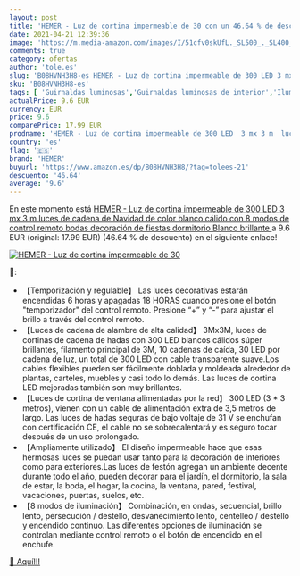 ```yaml
---
layout: post
title: 'HEMER - Luz de cortina impermeable de 30 con un 46.64 % de descuento'
date: 2021-04-21 12:39:36
image: 'https://m.media-amazon.com/images/I/51cfv0skUfL._SL500_._SL400_.jpg'
comments: true
category: ofertas
author: 'tole.es'
slug: 'B08HVNH3H8-es HEMER - Luz de cortina impermeable de 300 LED 3 mx 3 m...'
sku: 'B08HVNH3H8-es'
tags: [ 'Guirnaldas luminosas','Guirnaldas luminosas de interior','Iluminación','hemer','navidad', ]
actualPrice: 9.6 EUR
currency: EUR
price: 9.6
comparePrice: 17.99 EUR
prodname: 'HEMER - Luz de cortina impermeable de 300 LED  3 mx 3 m  luces de cadena de Navidad de color blanco cálido con 8 modos de control remoto  bodas  decoración de fiestas  dormitorio  Blanco brillante '
country: 'es'
flag: '🇪🇸'
brand: 'HEMER'
buyurl: 'https://www.amazon.es/dp/B08HVNH3H8/?tag=tolees-21'
descuento: '46.64'
average: '9.6'
---
```


En este momento está [HEMER - Luz de cortina impermeable de 300 LED  3 mx 3 m  luces de cadena de Navidad de color blanco cálido con 8 modos de control remoto  bodas  decoración de fiestas  dormitorio  Blanco brillante ](https://www.amazon.es/dp/B08HVNH3H8/?tag=tolees-21) a 9.6 EUR (original: 17.99 EUR) (46.64 %  de descuento) en el siguiente enlace!

[![HEMER - Luz de cortina impermeable de 30](https://m.media-amazon.com/images/I/51cfv0skUfL._SL500_._SL400_.jpg)](https://www.amazon.es/dp/B08HVNH3H8/?tag=tolees-21)

🔎:

- 【Temporización y regulable】 Las luces decorativas estarán encendidas 6 horas y apagadas 18 HORAS cuando presione el botón "temporizador" del control remoto. Presione “+” y “-” para ajustar el brillo a través del control remoto.
- 【Luces de cadena de alambre de alta calidad】 3Mx3M, luces de cortinas de cadena de hadas con 300 LED blancos cálidos súper brillantes, filamento principal de 3M, 10 cadenas de caída, 30 LED por cadena de luz, un total de 300 LED con cable transparente suave.Los cables flexibles pueden ser fácilmente doblada y moldeada alrededor de plantas, carteles, muebles y casi todo lo demás. Las luces de cortina LED mejoradas también son muy brillantes.
- 【Luces de cortina de ventana alimentadas por la red】 300 LED (3 * 3 metros), vienen con un cable de alimentación extra de 3,5 metros de largo. Las luces de hadas seguras de bajo voltaje de 31 V se enchufan con certificación CE, el cable no se sobrecalentará y es seguro tocar después de un uso prolongado.
- 【Ampliamente utilizado】 El diseño impermeable hace que esas hermosas luces se puedan usar tanto para la decoración de interiores como para exteriores.Las luces de festón agregan un ambiente decente durante todo el año, pueden decorar para el jardín, el dormitorio, la sala de estar, la boda, el hogar, la cocina, la ventana, pared, festival, vacaciones, puertas, suelos, etc.
- 【8 modos de iluminación】 Combinación, en ondas, secuencial, brillo lento, persecución / destello, desvanecimiento lento, centelleo / destello y encendido continuo. Las diferentes opciones de iluminación se controlan mediante control remoto o el botón de encendido en el enchufe.

[🛒 Aquí!!!](https://www.amazon.es/dp/B08HVNH3H8/?tag=tolees-21)
